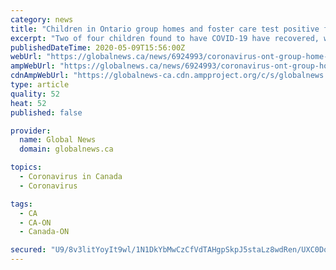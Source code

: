 ```yaml
---
category: news
title: "Children in Ontario group homes and foster care test positive for coronavirus"
excerpt: "Two of four children found to have COVID-19 have recovered, while five of eight staff at group homes and youth detention centres who tested positive have recovered."
publishedDateTime: 2020-05-09T15:56:00Z
webUrl: "https://globalnews.ca/news/6924993/coronavirus-ont-group-home-foster-care/"
ampWebUrl: "https://globalnews.ca/news/6924993/coronavirus-ont-group-home-foster-care/amp/"
cdnAmpWebUrl: "https://globalnews-ca.cdn.ampproject.org/c/s/globalnews.ca/news/6924993/coronavirus-ont-group-home-foster-care/amp/"
type: article
quality: 52
heat: 52
published: false

provider:
  name: Global News
  domain: globalnews.ca

topics:
  - Coronavirus in Canada
  - Coronavirus

tags:
  - CA
  - CA-ON
  - Canada-ON

secured: "U9/8v3litYoyIt9wl/1N1DkYbMwCzCfVdTAHgpSkpJ5staLz8wdRen/UXC0DqrmMvOQjuNh1GUmjcR9Ia5dQ4xVYbN4lly+f8v4IINCJVk+z+rCTqre/TmGdQqPuG4bHgSZFYYQp+bVkC8pGoE0pALOQ+uxhxXUc+kwi0Xkywl8H3uLx9hJbFr5NUJxGQK4m9RZuHPR3xYqeLt0qWBDyO9L065pRDKRmjf296Knpihfpx7YIicgeCaZ4G9MDtvnAlUrhIKm1jhGKqmHZPGCamCMVjTXObEM1f4WgkZm4kPXcf+kDqL/iTYe/gB/3T9qR7s4KpYuMAwgSSd4+HdEEtTW50KAqBqGeaWz9UilqEVQ6sCNUbI7OkepEbh1qOlz9kxHerP/auK+P29yI6AqeoR+20ZXn8kerBIA38MEP3FtTDRQslGfU2MsDLVZY2GCL18Ry9sMWUJYcfjs/NSy2tS1sliEeBVnFM74CchpYOd0=;M0b6QVbAopRcLX5m8WN7dg=="
---
```


